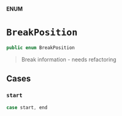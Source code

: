 **ENUM**

# `BreakPosition`

```swift
public enum BreakPosition
```

> Break information - needs refactoring

## Cases
### `start`

```swift
case start, end
```
